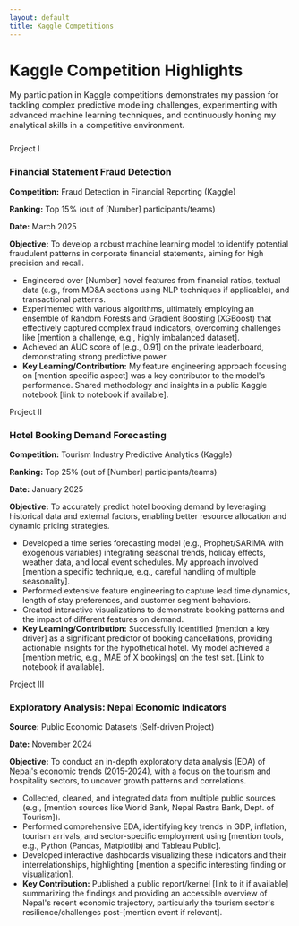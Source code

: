 ```yaml
---
layout: default
title: Kaggle Competitions
---
```


# Kaggle Competition Highlights

<p style="font-size: 1.05em; margin-bottom: 1.5rem;">
  My participation in Kaggle competitions demonstrates my passion for tackling complex predictive modeling challenges, experimenting with advanced machine learning techniques, and continuously honing my analytical skills in a competitive environment.
</p>

<div class="project-container">

  <div class="project-box">
    <span class="project-number">Project I</span>
    <h3>Financial Statement Fraud Detection</h3>
    <p><strong>Competition:</strong> Fraud Detection in Financial Reporting (Kaggle)</p>
    <p><strong>Ranking:</strong> Top 15% (out of [Number] participants/teams)</p>
    <p><strong>Date:</strong> March 2025</p>
    <p><strong>Objective:</strong> To develop a robust machine learning model to identify potential fraudulent patterns in corporate financial statements, aiming for high precision and recall.</p>
    <ul>
        <li>Engineered over [Number] novel features from financial ratios, textual data (e.g., from MD&A sections using NLP techniques if applicable), and transactional patterns.</li>
        <li>Experimented with various algorithms, ultimately employing an ensemble of Random Forests and Gradient Boosting (XGBoost) that effectively captured complex fraud indicators, overcoming challenges like [mention a challenge, e.g., highly imbalanced dataset].</li>
        <li>Achieved an AUC score of [e.g., 0.91] on the private leaderboard, demonstrating strong predictive power.</li>
        <li><strong>Key Learning/Contribution:</strong> My feature engineering approach focusing on [mention specific aspect] was a key contributor to the model's performance. Shared methodology and insights in a public Kaggle notebook [link to notebook if available].</li>
        <!-- Suggestion: <li class="project-link"><a href="[Link to your Kaggle Notebook or a blog post about it]">View Winning Approach & Code →</a></li> -->
    </ul>
  </div>

  <div class="project-box">
    <span class="project-number">Project II</span>
    <h3>Hotel Booking Demand Forecasting</h3>
    <p><strong>Competition:</strong> Tourism Industry Predictive Analytics (Kaggle)</p>
    <p><strong>Ranking:</strong> Top 25% (out of [Number] participants/teams)</p>
    <p><strong>Date:</strong> January 2025</p>
    <p><strong>Objective:</strong> To accurately predict hotel booking demand by leveraging historical data and external factors, enabling better resource allocation and dynamic pricing strategies.</p>
    <ul>
        <li>Developed a time series forecasting model (e.g., Prophet/SARIMA with exogenous variables) integrating seasonal trends, holiday effects, weather data, and local event schedules. My approach involved [mention a specific technique, e.g., careful handling of multiple seasonality].</li>
        <li>Performed extensive feature engineering to capture lead time dynamics, length of stay preferences, and customer segment behaviors.</li>
        <li>Created interactive visualizations to demonstrate booking patterns and the impact of different features on demand.</li>
        <li><strong>Key Learning/Contribution:</strong> Successfully identified [mention a key driver] as a significant predictor of booking cancellations, providing actionable insights for the hypothetical hotel. My model achieved a [mention metric, e.g., MAE of X bookings] on the test set. [Link to notebook if available].</li>
        <!-- Suggestion: <li class="project-link"><a href="[Link to your Kaggle Notebook]">View Forecasting Model & Insights →</a></li> -->
    </ul>
  </div>

  <div class="project-box">
    <span class="project-number">Project III</span>
    <h3>Exploratory Analysis: Nepal Economic Indicators</h3>
    <p><strong>Source:</strong> Public Economic Datasets (Self-driven Project)</p>
    <p><strong>Date:</strong> November 2024</p>
    <p><strong>Objective:</strong> To conduct an in-depth exploratory data analysis (EDA) of Nepal's economic trends (2015-2024), with a focus on the tourism and hospitality sectors, to uncover growth patterns and correlations.</p>
    <ul>
        <li>Collected, cleaned, and integrated data from multiple public sources (e.g., [mention sources like World Bank, Nepal Rastra Bank, Dept. of Tourism]).</li>
        <li>Performed comprehensive EDA, identifying key trends in GDP, inflation, tourism arrivals, and sector-specific employment using [mention tools, e.g., Python (Pandas, Matplotlib) and Tableau Public].</li>
        <li>Developed interactive dashboards visualizing these indicators and their interrelationships, highlighting [mention a specific interesting finding or visualization].</li>
        <li><strong>Key Contribution:</strong> Published a public report/kernel [link to it if available] summarizing the findings and providing an accessible overview of Nepal's recent economic trajectory, particularly the tourism sector's resilience/challenges post-[mention event if relevant].</li>
        <!-- Suggestion: <li class="project-link"><a href="[Link to your Tableau Public dashboard or report]">View Interactive Dashboards & Full Report →</a></li> -->
    </ul>
  </div>

</div>